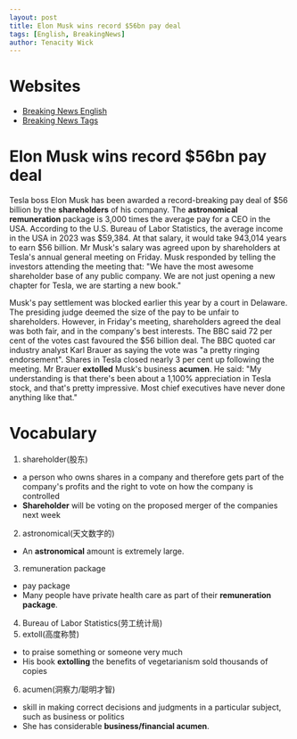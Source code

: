 ```yaml
---
layout: post
title: Elon Musk wins record $56bn pay deal
tags: [English, BreakingNews]
author: Tenacity Wick
---
```


# Websites

- [Breaking News English](https://breakingnewsenglish.com/)
- [Breaking News Tags](https://zhouqiang19980220.github.io/tags/#books)

# Elon Musk wins record $56bn pay deal

Tesla boss Elon Musk has been awarded a record-breaking pay deal of $56 billion by the **shareholders** of his company. The **astronomical** **remuneration** package is 3,000 times the average pay for a CEO in the USA. According to the U.S. Bureau of Labor Statistics, the average income in the USA in 2023 was $59,384. At that salary, it would take 943,014 years to earn $56 billion. Mr Musk's salary was agreed upon by shareholders at Tesla's annual general meeting on Friday. Musk responded by telling the investors attending the meeting that: "We have the most awesome shareholder base of any public company. We are not just opening a new chapter for Tesla, we are starting a new book."

Musk's pay settlement was blocked earlier this year by a court in Delaware. The presiding judge deemed the size of the pay to be unfair to shareholders. However, in Friday's meeting, shareholders agreed the deal was both fair, and in the company's best interests. The BBC said 72 per cent of the votes cast favoured the $56 billion deal. The BBC quoted car industry analyst Karl Brauer as saying the vote was "a pretty ringing endorsement". Shares in Tesla closed nearly 3 per cent up following the meeting. Mr Brauer **extolled** Musk's business **acumen**. He said: "My understanding is that there's been about a 1,100% appreciation in Tesla stock, and that's pretty impressive. Most chief executives have never done anything like that."


# Vocabulary

1. shareholder(股东)
- a person who owns shares in a company and therefore gets part of the company's profits and the right to vote on how the company is controlled
- **Shareholder** will be voting on the proposed merger of the companies next week
2. astronomical(天文数字的)
- An **astronomical** amount is extremely large. 
3. remuneration package
- pay package
- Many people have private health care as part of their **remuneration package**.
4. Bureau of Labor Statistics(劳工统计局)
5. extoll(高度称赞)
- to praise something or someone very much
- His book **extolling** the benefits of vegetarianism sold thousands of copies
6. acumen(洞察力/聪明才智)
- skill in making correct decisions and judgments in a particular subject, such as business or politics
- She has considerable **business/financial acumen**.